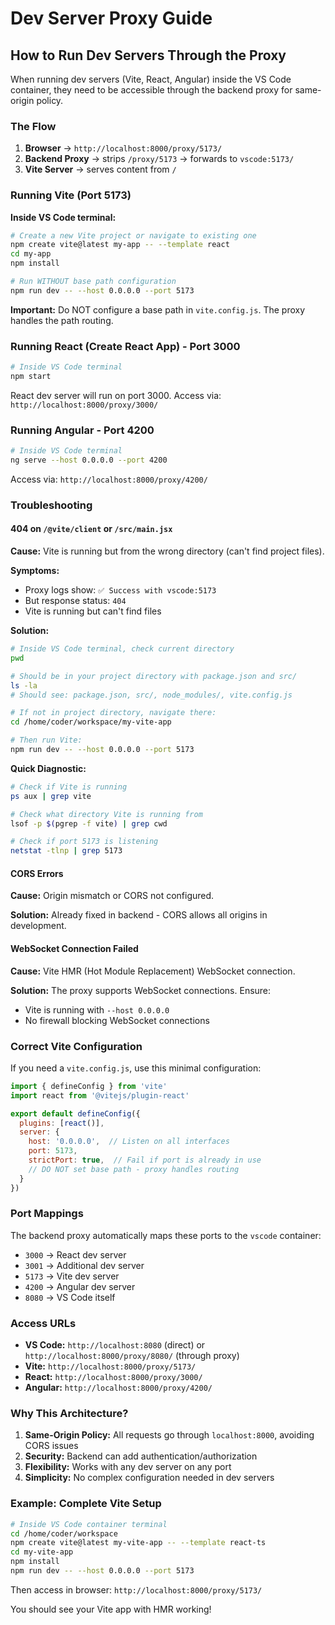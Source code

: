 # Dev Server Proxy Guide

## How to Run Dev Servers Through the Proxy

When running dev servers (Vite, React, Angular) inside the VS Code container, they need to be accessible through the backend proxy for same-origin policy.

### The Flow

1. **Browser** → `http://localhost:8000/proxy/5173/`
2. **Backend Proxy** → strips `/proxy/5173` → forwards to `vscode:5173/`
3. **Vite Server** → serves content from `/`

### Running Vite (Port 5173)

**Inside VS Code terminal:**

```bash
# Create a new Vite project or navigate to existing one
npm create vite@latest my-app -- --template react
cd my-app
npm install

# Run WITHOUT base path configuration
npm run dev -- --host 0.0.0.0 --port 5173
```

**Important:** Do NOT configure a base path in `vite.config.js`. The proxy handles the path routing.

### Running React (Create React App) - Port 3000

```bash
# Inside VS Code terminal
npm start
```

React dev server will run on port 3000. Access via: `http://localhost:8000/proxy/3000/`

### Running Angular - Port 4200

```bash
# Inside VS Code terminal
ng serve --host 0.0.0.0 --port 4200
```

Access via: `http://localhost:8000/proxy/4200/`

### Troubleshooting

#### 404 on `/@vite/client` or `/src/main.jsx`

**Cause:** Vite is running but from the wrong directory (can't find project files).

**Symptoms:**
- Proxy logs show: `✅ Success with vscode:5173`
- But response status: `404`
- Vite is running but can't find files

**Solution:**
```bash
# Inside VS Code terminal, check current directory
pwd

# Should be in your project directory with package.json and src/
ls -la
# Should see: package.json, src/, node_modules/, vite.config.js

# If not in project directory, navigate there:
cd /home/coder/workspace/my-vite-app

# Then run Vite:
npm run dev -- --host 0.0.0.0 --port 5173
```

**Quick Diagnostic:**
```bash
# Check if Vite is running
ps aux | grep vite

# Check what directory Vite is running from
lsof -p $(pgrep -f vite) | grep cwd

# Check if port 5173 is listening
netstat -tlnp | grep 5173
```

#### CORS Errors

**Cause:** Origin mismatch or CORS not configured.

**Solution:** Already fixed in backend - CORS allows all origins in development.

#### WebSocket Connection Failed

**Cause:** Vite HMR (Hot Module Replacement) WebSocket connection.

**Solution:** The proxy supports WebSocket connections. Ensure:
- Vite is running with `--host 0.0.0.0`
- No firewall blocking WebSocket connections

### Correct Vite Configuration

If you need a `vite.config.js`, use this minimal configuration:

```javascript
import { defineConfig } from 'vite'
import react from '@vitejs/plugin-react'

export default defineConfig({
  plugins: [react()],
  server: {
    host: '0.0.0.0',  // Listen on all interfaces
    port: 5173,
    strictPort: true,  // Fail if port is already in use
    // DO NOT set base path - proxy handles routing
  }
})
```

### Port Mappings

The backend proxy automatically maps these ports to the `vscode` container:

- `3000` → React dev server
- `3001` → Additional dev server
- `5173` → Vite dev server
- `4200` → Angular dev server
- `8080` → VS Code itself

### Access URLs

- **VS Code:** `http://localhost:8080` (direct) or `http://localhost:8000/proxy/8080/` (through proxy)
- **Vite:** `http://localhost:8000/proxy/5173/`
- **React:** `http://localhost:8000/proxy/3000/`
- **Angular:** `http://localhost:8000/proxy/4200/`

### Why This Architecture?

1. **Same-Origin Policy:** All requests go through `localhost:8000`, avoiding CORS issues
2. **Security:** Backend can add authentication/authorization
3. **Flexibility:** Works with any dev server on any port
4. **Simplicity:** No complex configuration needed in dev servers

### Example: Complete Vite Setup

```bash
# Inside VS Code container terminal
cd /home/coder/workspace
npm create vite@latest my-vite-app -- --template react-ts
cd my-vite-app
npm install
npm run dev -- --host 0.0.0.0 --port 5173
```

Then access in browser: `http://localhost:8000/proxy/5173/`

You should see your Vite app with HMR working!
